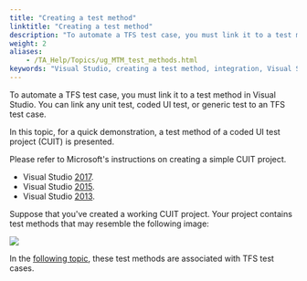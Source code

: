```yaml
--- 
title: "Creating a test method"
linktitle: "Creating a test method"
description: "To automate a TFS test case, you must link it to a test method in Visual Studio. You can link any unit test, coded UI test, or generic test to an TFS test case."
weight: 2
aliases: 
    - /TA_Help/Topics/ug_MTM_test_methods.html
keywords: "Visual Studio, creating a test method, integration, Visual Studio, creating a test method"
---
```


To automate a TFS test case, you must link it to a test method in Visual Studio. You can link any unit test, coded UI test, or generic test to an TFS test case.

In this topic, for a quick demonstration, a test method of a coded UI test project \(CUIT\) is presented.

Please refer to Microsoft's instructions on creating a simple CUIT project.

-   Visual Studio [2017](https://almvm.azurewebsites.net/labs/tfs/codedui/).
-   Visual Studio [2015](https://msdn.microsoft.com/en-us/library/dd286726.aspx#VerifyingCodeUsingCUITCreate).
-   Visual Studio [2013](https://msdn.microsoft.com/en-us/library/dd286726(v=vs.120).aspx).

Suppose that you've created a working CUIT project. Your project contains test methods that may resemble the following image:

![](/images/TA_Help/Images/MTM_test_methods.png)

In the [following topic](/TA_Help/Topics/ug_MTM_codedUI_association.html), these test methods are associated with TFS test cases.




